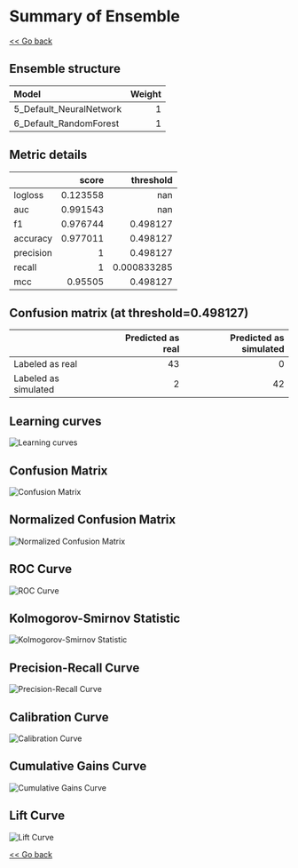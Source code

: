 # Summary of Ensemble

[<< Go back](../README.md)


## Ensemble structure
| Model                   |   Weight |
|:------------------------|---------:|
| 5_Default_NeuralNetwork |        1 |
| 6_Default_RandomForest  |        1 |

## Metric details
|           |    score |     threshold |
|:----------|---------:|--------------:|
| logloss   | 0.123558 | nan           |
| auc       | 0.991543 | nan           |
| f1        | 0.976744 |   0.498127    |
| accuracy  | 0.977011 |   0.498127    |
| precision | 1        |   0.498127    |
| recall    | 1        |   0.000833285 |
| mcc       | 0.95505  |   0.498127    |


## Confusion matrix (at threshold=0.498127)
|                      |   Predicted as real |   Predicted as simulated |
|:---------------------|--------------------:|-------------------------:|
| Labeled as real      |                  43 |                        0 |
| Labeled as simulated |                   2 |                       42 |

## Learning curves
![Learning curves](learning_curves.png)
## Confusion Matrix

![Confusion Matrix](confusion_matrix.png)


## Normalized Confusion Matrix

![Normalized Confusion Matrix](confusion_matrix_normalized.png)


## ROC Curve

![ROC Curve](roc_curve.png)


## Kolmogorov-Smirnov Statistic

![Kolmogorov-Smirnov Statistic](ks_statistic.png)


## Precision-Recall Curve

![Precision-Recall Curve](precision_recall_curve.png)


## Calibration Curve

![Calibration Curve](calibration_curve_curve.png)


## Cumulative Gains Curve

![Cumulative Gains Curve](cumulative_gains_curve.png)


## Lift Curve

![Lift Curve](lift_curve.png)



[<< Go back](../README.md)
